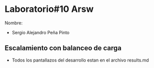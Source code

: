 # Laboratorio#10 Arsw

Nombre: 
* Sergio Alejandro Peña Pinto

## Escalamiento con balanceo de carga
* Todos los pantallazos del desarrollo estan en el archivo results.md
